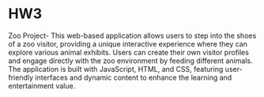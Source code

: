 # HW3
Zoo Project-
This web-based application allows users to step into the shoes of a zoo visitor, providing a unique interactive experience where they can explore various animal exhibits. Users can create their own visitor profiles and engage directly with the zoo environment by feeding different animals. The application is built with JavaScript, HTML, and CSS, featuring user-friendly interfaces and dynamic content to enhance the learning and entertainment value.
